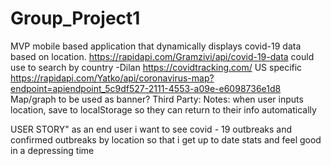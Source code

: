 # Group_Project1
MVP
mobile based application that dynamically displays covid-19 data based on location. https://rapidapi.com/Gramzivi/api/covid-19-data  could use to search by country  -Dilan
https://covidtracking.com/   US specific 
https://rapidapi.com/Yatko/api/coronavirus-map?endpoint=apiendpoint_5c9df527-2111-4553-a09e-e6098736e1d8  Map/graph to be used as banner?
Third Party:
Notes: when user inputs location, save to localStorage so they can return to their info automatically


USER STORY"
as an end user
i want to see covid - 19 outbreaks and confirmed outbreaks by location
so that i get up to date stats and feel good in a depressing time




